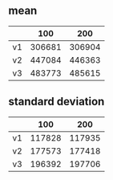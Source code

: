 ## mean
| |100|200|
|---|---|---|
|v1|306681|306904|
|v2|447084|446363|
|v3|483773|485615|
## standard deviation
| |100|200|
|---|---|---|
|v1|117828|117935|
|v2|177573|177418|
|v3|196392|197706|
